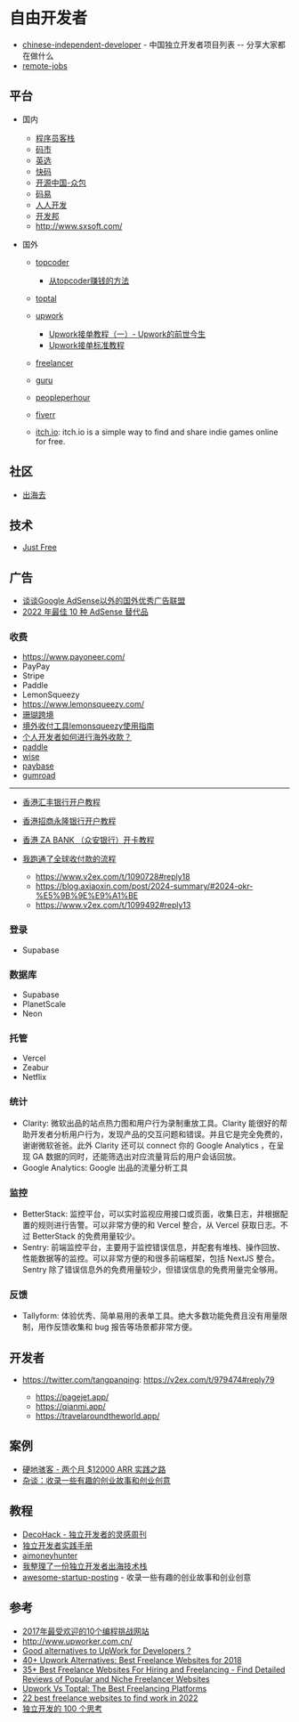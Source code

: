 # 自由开发者

- [chinese-independent-developer](https://github.com/1c7/chinese-independent-developer) - 中国独立开发者项目列表 -- 分享大家都在做什么
- [remote-jobs](https://github.com/remoteintech/remote-jobs)

## 平台

- 国内

    - [程序员客栈](https://www.proginn.com/)
    - [码市](https://mart.coding.net/developers)
    - [英选](https://www.yingxuan.io/)
    - [快码](https://www.kuai.ma/)
    - [开源中国-众包](https://zb.oschina.net/)
    - [码易](https://www.mayigeek.com/)
    - [人人开发](http://rrkf.com/)
    - [开发邦](http://www.kaifabang.com/)
    - http://www.sxsoft.com/

- 国外

    - [topcoder](https://www.topcoder.com/)

        - [从topcoder赚钱的方法](https://www.cnblogs.com/zhangchenliang/p/4040925.html)

    - [toptal](https://www.toptal.com/)
    - [upwork](https://www.upwork.com/)

        - [Upwork接单教程（一）- Upwork的前世今生](https://zhuanlan.zhihu.com/p/27914479)
        - [Upwork接单标准教程](https://www.kancloud.cn/upwork/newforupwork/331697)

    - [freelancer](https://www.freelancer.com)
    - [guru](https://www.guru.com/)
    - [peopleperhour](https://www.peopleperhour.com/?v=2)
    - [fiverr](https://www.fiverr.com/)
    - [itch.io](https://itch.io/): itch.io is a simple way to find and share indie games online for free.

## 社区

- [出海去](https://chuhaiqu.club/)

## 技术

- [Just Free](https://www.justfree.io/)

## 广告

- [谈谈Google AdSense以外的国外优秀广告联盟](https://cloud.tencent.com/developer/article/2152088)
- [2022 年最佳 10 种 AdSense 替代品](https://partnerkin.com/zh/blog/articles/best-adsense-alternatives)

### 收费

- https://www.payoneer.com/
- PayPay
- Stripe
- Paddle
- LemonSqueezy
- https://www.lemonsqueezy.com/
- [珊瑚跨境](https://www.coralglobal.cn/zh/cg.html)
- [境外收付工具lemonsqueezy使用指南](https://juejin.cn/post/7218916901593415736)
- [个人开发者如何进行海外收款？](https://v2ex.com/t/801035)
- [paddle](https://www.paddle.com/)
- [wise](https://wise.com/gb/pricing/)
- [paybase](https://paybase.cn/)
- [gumroad](https://gumroad.com/)

---

- [香港汇丰银行开户教程](https://blog.shuziyimin.org/1387)
- [香港招商永隆银行开户教程](https://blog.shuziyimin.org/626)
- [香港 ZA BANK （众安银行）开卡教程](https://blog.shuziyimin.org/1368)
- [我跑通了全球收付款的流程](https://mp.weixin.qq.com/s/y_XRFa8pzkgV-GqttSotqw)

    - https://www.v2ex.com/t/1090728#reply18
    - https://blog.axiaoxin.com/post/2024-summary/#2024-okr-%E5%9B%9E%E9%A1%BE
    - https://www.v2ex.com/t/1099492#reply13

### 登录

- Supabase

### 数据库

- Supabase
- PlanetScale
- Neon

### 托管

- Vercel
- Zeabur
- Netflix

### 统计

- Clarity: 微软出品的站点热力图和用户行为录制重放工具。Clarity 能很好的帮助开发者分析用户行为，发现产品的交互问题和错误。并且它是完全免费的，谢谢微软爸爸。此外 Clarity 还可以 connect 你的 Google Analytics ，在呈现 GA 数据的同时，还能筛选出对应流量背后的用户会话回放。
- Google Analytics: Google 出品的流量分析工具

### 监控

- BetterStack: 监控平台，可以实时监视应用接口或页面，收集日志，并根据配置的规则进行告警。可以非常方便的和 Vercel 整合，从 Vercel 获取日志。不过 BetterStack 的免费用量较少。
- Sentry: 前端监控平台，主要用于监控错误信息，并配套有堆栈、操作回放、性能数据等的监控。可以非常方便的和很多前端框架，包括 NextJS 整合。Sentry 除了错误信息外的免费用量较少，但错误信息的免费用量完全够用。

### 反馈

- Tallyform: 体验优秀、简单易用的表单工具。绝大多数功能免费且没有用量限制，用作反馈收集和 bug 报告等场景都非常方便。

## 开发者

- https://twitter.com/tangpanqing: https://v2ex.com/t/979474#reply79

    - https://pagejet.app/
    - https://qianmi.app/
    - https://travelaroundtheworld.app/

## 案例

- [硬地骇客 - 两个月 $12000 ARR 实践之路](https://book.hardhacker.com/review/learn)
- [杂谈：收录一些有趣的创业故事和创业创意](https://github.com/zgimszhd61/awesome-startup-posting?tab=readme-ov-file)

## 教程

- [DecoHack - 独立开发者的灵感周刊](https://www.decohack.com/)
- [独立开发者实践手册](https://wiki.decohack.com/)
- [aimoneyhunter](https://github.com/bleedline/aimoneyhunter)
- [我整理了一份独立开发者出海技术栈](https://zhuanlan.zhihu.com/p/683518142)
- [awesome-startup-posting](https://github.com/zgimszhd61/awesome-startup-posting?tab=readme-ov-file) - 收录一些有趣的创业故事和创业创意

## 参考

- [2017年最受欢迎的10个编程挑战网站](http://geek.csdn.net/news/detail/236954)
- http://www.upworker.com.cn/
- [Good alternatives to UpWork for Developers ?](https://www.reddit.com/r/freelance/comments/5lmjws/good_alternatives_to_upwork_for_developers/?st=jcfrxnxp&sh=a005fc60)
- [40+ Upwork Alternatives: Best Freelance Websites for 2018](https://www.codementor.io/blog/40-upwork-alternatives-316o841kmx)
- [35+ Best Freelance Websites For Hiring and Freelancing - Find Detailed Reviews of Popular and Niche Freelancer Websites](https://www.konsus.com/blog/best-freelance-websites/)
- [Upwork Vs Toptal: The Best Freelancing Platforms](http://www.nextearning.com/2016/03/upwork-vs-toptal-best-freelancing-platforms.html)
- [22 best freelance websites to find work in 2022](https://webflow.com/blog/freelance-websites)
- [独立开发的 100 个思考](https://www.icebeer.top/)
